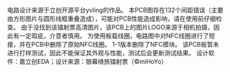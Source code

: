 电路设计来源于立创开源平台yvling的作品。
本PCB图存在132个间距错误（主要由方形图片与圆形线框重叠造成），可能对PCB性能造成影响，请在使用前仔细检查。
由于没找到该镭射票高清图片，该PCB上的图片LOGO来源于相机拍摄，因此有一定瑕疵，介意者慎用。
为使用板载线圈，电路图中对NFC线圈进行了短接，并在PCB中删除了原始NFC线圈。
1-1版本删除了NFC模块。
该PCB板暂未进行打样测试，因此不能保证其外观与性能，测试后会更新测试结果。
设计软件：嘉立创EDA；设计来源：银幕绮旅镭射票（©miHoYo）
